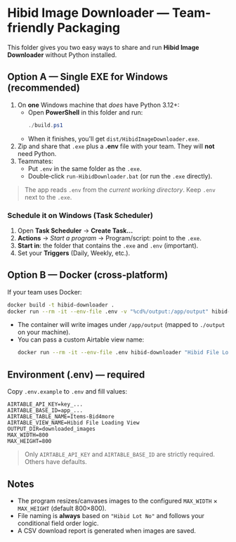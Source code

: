 # Hibid Image Downloader — Team-friendly Packaging

This folder gives you two easy ways to share and run **Hibid Image Downloader** without Python installed.

## Option A — Single EXE for Windows (recommended)
1. On **one** Windows machine that *does* have Python 3.12+:
   - Open **PowerShell** in this folder and run:  
     ```powershell
     ./build.ps1
     ```
   - When it finishes, you'll get `dist/HibidImageDownloader.exe`.
2. Zip and share that `.exe` plus a **.env** file with your team. They will **not** need Python.
3. Teammates:
   - Put `.env` in the same folder as the `.exe`.
   - Double‑click `run-HibidDownloader.bat` (or run the `.exe` directly).

> The app reads `.env` from the *current working directory*. Keep `.env` next to the `.exe`.

### Schedule it on Windows (Task Scheduler)
1. Open **Task Scheduler** → **Create Task…**
2. **Actions** → *Start a program* → Program/script: point to the `.exe`.
3. **Start in**: the folder that contains the `.exe` and `.env` (important).
4. Set your **Triggers** (Daily, Weekly, etc.).

## Option B — Docker (cross‑platform)
If your team uses Docker:
```bash
docker build -t hibid-downloader .
docker run --rm -it --env-file .env -v "%cd%/output:/app/output" hibid-downloader
```
- The container will write images under `/app/output` (mapped to `./output` on your machine).
- You can pass a custom Airtable view name:
  ```bash
  docker run --rm -it --env-file .env hibid-downloader "Hibid File Loading View"
  ```

## Environment (.env) — required
Copy `.env.example` to `.env` and fill values:
```
AIRTABLE_API_KEY=key_...
AIRTABLE_BASE_ID=app_...
AIRTABLE_TABLE_NAME=Items-Bid4more
AIRTABLE_VIEW_NAME=Hibid File Loading View
OUTPUT_DIR=downloaded_images
MAX_WIDTH=800
MAX_HEIGHT=800
```

> Only `AIRTABLE_API_KEY` and `AIRTABLE_BASE_ID` are strictly required. Others have defaults.

## Notes
- The program resizes/canvases images to the configured `MAX_WIDTH` × `MAX_HEIGHT` (default 800×800).
- File naming is **always** based on `"Hibid Lot No"` and follows your conditional field order logic.
- A CSV download report is generated when images are saved.
